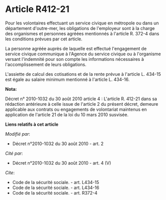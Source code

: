 # Article R412-21

Pour les volontaires effectuant un service civique en métropole ou dans un département d'outre-mer, les obligations de
l'employeur sont à la charge des organismes et personnes agréées mentionnés à l'article R. 372-4 dans les conditions prévues
par cet article. 

La personne agréée auprès de laquelle est effectué l'engagement de service civique communique à l'Agence du service civique
ou à l'organisme versant l'indemnité pour son compte les informations nécessaires à l'accomplissement de leurs obligations.

L'assiette de calcul des cotisations et de la rente prévue à l'article L. 434-15 est égale au salaire minimum mentionné à
l'article L. 434-16.

**Nota:**

Décret n° 2010-1032 du 30 août 2010 article 4 : L'article R. 412-21 dans sa rédaction antérieure à celle issue de l'article 2
du présent décret, demeure applicable aux contrats ou engagements de volontariat maintenus en application de l'article 21 de
la loi du 10 mars 2010 susvisée.

**Liens relatifs à cet article**

_Modifié par_:

  - Décret n°2010-1032 du 30 août 2010 - art. 2

_Cité par_:

  - Décret n°2010-1032 du 30 août 2010 - art. 4 (V)

_Cite_:

  - Code de la sécurité sociale. - art. L434-15
  - Code de la sécurité sociale. - art. L434-16
  - Code de la sécurité sociale. - art. R372-4
